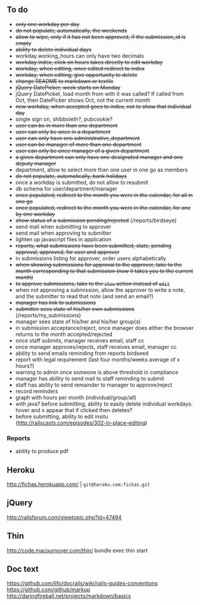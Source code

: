 
## To do
* ~~only one workday per day~~
* ~~do not populate, automatically, the weekends~~
* ~~allow to wipe, only if it has not been approved, if the submission_id is empty~~
* ~~ability to delete individual days~~
* workday.working_hours can only have two decimals
* ~~workday index, click on hours takes directly to edit workday~~
* ~~workday, when editing, once edited redirect to index~~
* ~~workday, when editing, give opportunity to delete~~
* ~~change README to markdown or textile~~
* ~~jQuery DatePicker, week starts on Monday~~
* jQuery DatePicket, load month from with it was called? If called from Oct, then DatePicker shows Oct, not the current month
* ~~new workday, when accepted goes to index, not to show that individual day~~
* single sign on, shibboleth?, pubcookie?
* ~~user can be in more than one department~~
* ~~user can only be once in a department~~
* ~~user can only have one administrative_department~~
* ~~user can be manager of more than one department~~
* ~~user can only be once manager of a given department~~
* ~~a given department can only have one designated manager and one deputy manager~~
* department, allow to select more than one user in one go as members
* ~~do not populate, automatically, bank holidays~~
* once a workday is submitted, do not allow to resubmit
* db schema for user/department/manager
* ~~once populated, redirect to the month you were in the calendar, for all in one go~~
* ~~once populated, redirect to the month you were in the calendar, for one by one workday~~
* ~~show status of a submission pending/rejected~~ (/reports/birdseye)
* send mail when submitting to approver
* send mail when approving to submitter
* lighten up javascript files in application
* ~~reports, what submissions have been submitted, state, pending approval, approved, for user and approver~~
* in submissions listing for approver, order users alphabetically
* ~~when showing submissions for approval to the approver, take to the month corresponding to that submission (now it takes you to the current month)~~
* ~~to approve submissions, take to the `show` action instead of `edit`~~
* when not approving a submission, allow the approver to write a note, and the submitter to read that note (and send an email?)
* ~~manager has link to submissions~~
* ~~submitter sees state of his/her own submissions~~ (/reports/my_submissions)
* manager sees state of his/her and his/her group(s)
* in submission acceptance/reject, once manager does either the browser returns to the month accepted/rejected
* once staff submits, manager receives email, staff cc
* once manager approves/rejects, staff receives email, manager cc
* ability to send emails reminding from reports birdseed
* report with legal requirement (last four months/weeks average of x hours?)
* warning to admin once someone is above threshold in compliance
* manager has ability to send mail to staff reminding to submit
* staff has ability to send remainder to manager to approve/reject
* record reminders
* graph with hours per month (individual/group/all)
* with java? before submitting, ability to easily delete individual workdays. hover and x appear that if clicked then deletes?
* before submitting, ability to edit insitu (http://railscasts.com/episodes/302-in-place-editing)
### Reports
* ability to produce pdf

## Heroku
http://fichas.herokuapp.com/ | `git@heroku.com:fichas.git`

## jQuery
http://railsforum.com/viewtopic.php?id=47494

## Thin
http://code.macournoyer.com/thin/
bundle exec thin start

## Doc text
https://github.com/lifo/docrails/wiki/rails-guides-conventions
https://github.com/github/markup
http://daringfireball.net/projects/markdown/basics
